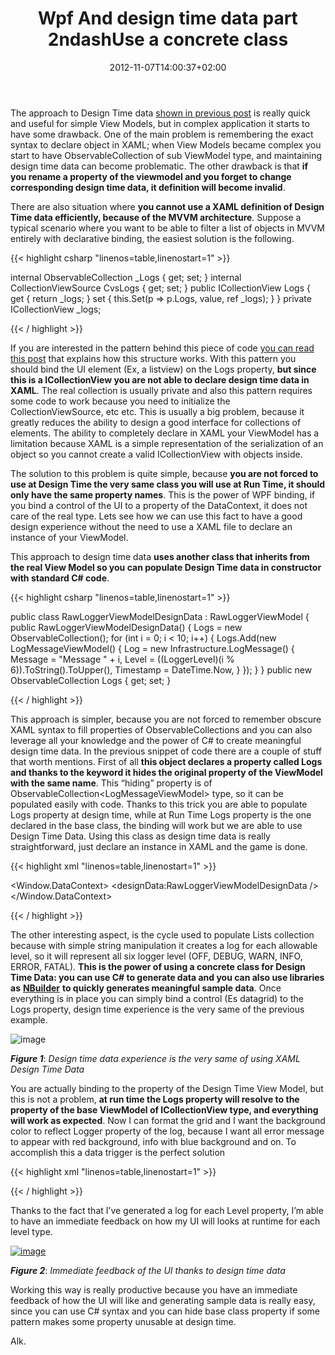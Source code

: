 ﻿---
title: "Wpf And design time data part 2ndashUse a concrete class"
description: ""
date: 2012-11-07T14:00:37+02:00
draft: false
tags: [WPF]
categories: [WPF]
---
The approach to Design Time data [shown in previous post](http://www.codewrecks.com/blog/index.php/2012/10/22/wpf-design-time-data/) is really quick and useful for simple View Models, but in complex application it starts to have some drawback. One of the main problem is remembering the exact syntax to declare object in XAML; when View Models became complex you start to have ObservableCollection of sub ViewModel type, and maintaining design time data can become problematic. The other drawback is that  **if you rename a property of the viewmodel and you forget to change corresponding design time data, it definition will become invalid**.

There are also situation where  **you cannot use a XAML definition of Design Time data efficiently, because of the MVVM architecture**. Suppose a typical scenario where you want to be able to filter a list of objects in MVVM entirely with declarative binding, the easiest solution is the following.

{{< highlight csharp "linenos=table,linenostart=1" >}}


internal ObservableCollection<LogMessageViewModel> _Logs { get; set; }
internal CollectionViewSource CvsLogs { get; set; }
public ICollectionView Logs
{
    get { return _logs; }
    set { this.Set(p => p.Logs, value, ref _logs); }
}
private ICollectionView _logs;

{{< / highlight >}}

If you are interested in the pattern behind this piece of code [you can read this post](http://www.codewrecks.com/blog/index.php/2011/02/23/filtering-in-mvvm-architecture/) that explains how this structure works. With this pattern you should bind the UI element (Ex, a listview) on the Logs property,  **but since this is a ICollectionView you are not able to declare design time data in XAML**. The real collection is usually private and also this pattern requires some code to work because you need to initialize the CollectionViewSource, etc etc. This is usually a big problem, because it greatly reduces the ability to design a good interface for collections of elements. The ability to completely declare in XAML your ViewModel has a limitation because XAML is a simple representation of the serialization of an object so you cannot create a valid ICollectionView with objects inside.

The solution to this problem is quite simple, because  **you are not forced to use at Design Time the very same class you will use at Run Time, it should only have the same property names**. This is the power of WPF binding, if you bind a control of the UI to a property of the DataContext, it does not care of the real type. Lets see how we can use this fact to have a good design experience without the need to use a XAML file to declare an instance of your ViewModel.

This approach to design time data  **uses another class that inherits from the real View Model so you can populate Design Time data in constructor with standard C# code**.

{{< highlight csharp "linenos=table,linenostart=1" >}}


public class RawLoggerViewModelDesignData : RawLoggerViewModel
{
    public RawLoggerViewModelDesignData()
    {
        Logs = new ObservableCollection<LogMessageViewModel>();
        for (int i = 0; i < 10; i++)
        {
            Logs.Add(new LogMessageViewModel()
            {
                Log = new Infrastructure.LogMessage() {
                        Message = "Message " + i,
                        Level = ((LoggerLevel)(i % 6)).ToString().ToUpper(),
                        Timestamp = DateTime.Now,
                }
            });
        }
    }
    public new ObservableCollection<LogMessageViewModel> Logs { get; set; }

{{< / highlight >}}

This approach is simpler, because you are not forced to remember obscure XAML syntax to fill properties of ObservableCollections and you can also leverage all your knowledge and the power of C# to create meaningful design time data. In the previous snippet of code there are a couple of stuff that worth mentions. First of all  **this object declares a property called Logs and thanks to the keyword it hides the original property of the ViewModel with the same name**. This “hiding” property is of ObservableCollection&lt;LogMessageViewModel&gt; type, so it can be populated easily with code. Thanks to this trick you are able to populate Logs property at design time, while at Run Time Logs property is the one declared in the base class, the binding will work but we are able to use Design Time Data. Using this class as design time data is really straightforward, just declare an instance in XAML and the game is done.

{{< highlight xml "linenos=table,linenostart=1" >}}


<Window.DataContext>
    <designData:RawLoggerViewModelDesignData />
</Window.DataContext>

{{< / highlight >}}

The other interesting aspect, is the cycle used to populate Lists collection because with simple string manipulation it creates a log for each allowable level, so it will represent all six logger level (OFF, DEBUG, WARN, INFO, ERROR, FATAL).  **This is the power of using a concrete class for Design Time Data: you can use C# to generate data and you can also use libraries as** [**NBuilder**](http://code.google.com/p/nbuilder/) **to quickly generates meaningful sample data**. Once everything is in place you can simply bind a control (Es datagrid) to the Logs property, design time experience is the very same of the previous example.

![image](http://www.codewrecks.com/blog/wp-content/uploads/2012/11/image_thumb.png "image")

 ***Figure 1***: *Design time data experience is the very same of using XAML Design Time Data*

You are actually binding to the property of the Design Time View Model, but this is not a problem,  **at run time the Logs property will resolve to the property of the base ViewModel of ICollectionView type, and everything will work as expected**. Now I can format the grid and I want the background color to reflect Logger property of the log, because I want all error message to appear with red background, info with blue background and on. To accomplish this a data trigger is the perfect solution

{{< highlight xml "linenos=table,linenostart=1" >}}


<Style TargetType="{x:Type DataGridRow}" >
     <Style.Triggers>
         <DataTrigger Binding="{Binding Log.Level}" Value="ERROR">
             <Setter Property="Background" Value="Red" />
             <Setter Property="Foreground" Value="White" />
         </DataTrigger>
         <DataTrigger Binding="{Binding Log.Level}" Value="INFO">
             <Setter Property="Background" Value="Blue" />
             <Setter Property="Foreground" Value="White" />
         </DataTrigger>
  ...
</Style>

{{< / highlight >}}

Thanks to the fact that I’ve generated a log for each Level property, I’m able to have an immediate feedback on how my UI will looks at runtime for each level type.

[![image](http://www.codewrecks.com/blog/wp-content/uploads/2012/11/image_thumb1.png "image")](http://www.codewrecks.com/blog/wp-content/uploads/2012/11/image1.png)

 ***Figure 2***: *Immediate feedback of the UI thanks to design time data*

Working this way is really productive because you have an immediate feedback of how the UI will like and generating sample data is really easy, since you can use C# syntax and you can hide base class property if some pattern makes some property unusable at design time.

Alk.
